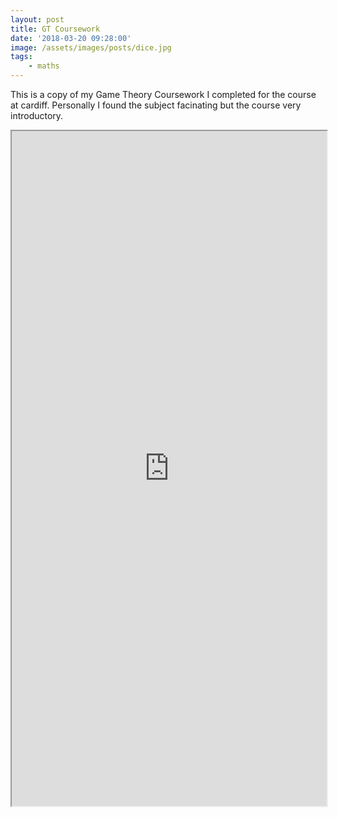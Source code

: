 ```yaml
---
layout: post
title: GT Coursework
date: '2018-03-20 09:28:00'
image: /assets/images/posts/dice.jpg
tags:
    - maths
---
```


This is a copy of my Game Theory Coursework I completed for the course at cardiff. Personally I found the subject facinating but the course very introductory.

<iframe class="pdf" src="https://drive.google.com/file/d/10Fi9u-BfjAl2Qs2f5-bw1UxmTTvS2Z6W/preview" width="100%" height="1080"></iframe>
